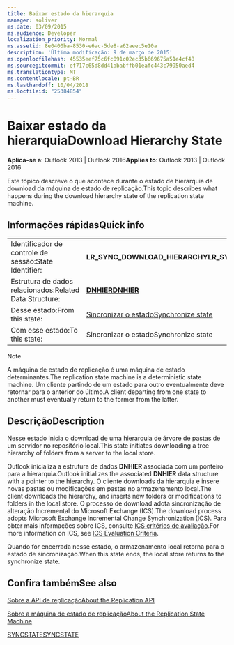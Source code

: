 ```yaml
---
title: Baixar estado da hierarquia
manager: soliver
ms.date: 03/09/2015
ms.audience: Developer
localization_priority: Normal
ms.assetid: 8e0400ba-8530-e6ac-5de8-a62aeec5e10a
description: 'Última modificação: 9 de março de 2015'
ms.openlocfilehash: 45535eef75c6fc091c02ec35b669675a51e4cf48
ms.sourcegitcommit: ef717c65d8dd41ababffb01eafc443c79950aed4
ms.translationtype: MT
ms.contentlocale: pt-BR
ms.lasthandoff: 10/04/2018
ms.locfileid: "25384854"
---
```

# <a name="download-hierarchy-state"></a><span data-ttu-id="1d34a-103">Baixar estado da hierarquia</span><span class="sxs-lookup"><span data-stu-id="1d34a-103">Download Hierarchy State</span></span>

  
  
<span data-ttu-id="1d34a-104">**Aplica-se a**: Outlook 2013 | Outlook 2016</span><span class="sxs-lookup"><span data-stu-id="1d34a-104">**Applies to**: Outlook 2013 | Outlook 2016</span></span> 
  
 <span data-ttu-id="1d34a-105">Este tópico descreve o que acontece durante o estado de hierarquia de download da máquina de estado de replicação.</span><span class="sxs-lookup"><span data-stu-id="1d34a-105">This topic describes what happens during the download hierarchy state of the replication state machine.</span></span> 
  
## <a name="quick-info"></a><span data-ttu-id="1d34a-106">Informações rápidas</span><span class="sxs-lookup"><span data-stu-id="1d34a-106">Quick info</span></span>

|||
|:-----|:-----|
|<span data-ttu-id="1d34a-107">Identificador de controle de sessão:</span><span class="sxs-lookup"><span data-stu-id="1d34a-107">State Identifier:</span></span>  <br/> |<span data-ttu-id="1d34a-108">**LR_SYNC_DOWNLOAD_HIERARCHY**</span><span class="sxs-lookup"><span data-stu-id="1d34a-108">**LR_SYNC_DOWNLOAD_HIERARCHY**</span></span> <br/> |
|<span data-ttu-id="1d34a-109">Estrutura de dados relacionados:</span><span class="sxs-lookup"><span data-stu-id="1d34a-109">Related Data Structure:</span></span>  <br/> |<span data-ttu-id="1d34a-110">**[DNHIER](dnhier.md)**</span><span class="sxs-lookup"><span data-stu-id="1d34a-110">**[DNHIER](dnhier.md)**</span></span> <br/> |
|<span data-ttu-id="1d34a-111">Desse estado:</span><span class="sxs-lookup"><span data-stu-id="1d34a-111">From this state:</span></span>  <br/> |[<span data-ttu-id="1d34a-112">Sincronizar o estado</span><span class="sxs-lookup"><span data-stu-id="1d34a-112">Synchronize state</span></span>](synchronize-state.md) <br/> |
|<span data-ttu-id="1d34a-113">Com esse estado:</span><span class="sxs-lookup"><span data-stu-id="1d34a-113">To this state:</span></span>  <br/> |<span data-ttu-id="1d34a-114">Sincronizar o estado</span><span class="sxs-lookup"><span data-stu-id="1d34a-114">Synchronize state</span></span>  <br/> |
   
> [!NOTE]
> <span data-ttu-id="1d34a-115">A máquina de estado de replicação é uma máquina de estado determinantes.</span><span class="sxs-lookup"><span data-stu-id="1d34a-115">The replication state machine is a deterministic state machine.</span></span> <span data-ttu-id="1d34a-116">Um cliente partindo de um estado para outro eventualmente deve retornar para o anterior do último.</span><span class="sxs-lookup"><span data-stu-id="1d34a-116">A client departing from one state to another must eventually return to the former from the latter.</span></span> 
  
## <a name="description"></a><span data-ttu-id="1d34a-117">Descrição</span><span class="sxs-lookup"><span data-stu-id="1d34a-117">Description</span></span>

<span data-ttu-id="1d34a-118">Nesse estado inicia o download de uma hierarquia de árvore de pastas de um servidor no repositório local.</span><span class="sxs-lookup"><span data-stu-id="1d34a-118">This state initiates downloading a tree hierarchy of folders from a server to the local store.</span></span> 
  
<span data-ttu-id="1d34a-119">Outlook inicializa a estrutura de dados **DNHIER** associada com um ponteiro para a hierarquia.</span><span class="sxs-lookup"><span data-stu-id="1d34a-119">Outlook initializes the associated **DNHIER** data structure with a pointer to the hierarchy.</span></span> <span data-ttu-id="1d34a-120">O cliente downloads da hierarquia e insere novas pastas ou modificações em pastas no armazenamento local.</span><span class="sxs-lookup"><span data-stu-id="1d34a-120">The client downloads the hierarchy, and inserts new folders or modifications to folders in the local store.</span></span> <span data-ttu-id="1d34a-121">O processo de download adota sincronização de alteração Incremental do Microsoft Exchange (ICS).</span><span class="sxs-lookup"><span data-stu-id="1d34a-121">The download process adopts Microsoft Exchange Incremental Change Synchronization (ICS).</span></span> <span data-ttu-id="1d34a-122">Para obter mais informações sobre ICS, consulte [ICS critérios de avaliação](https://msdn.microsoft.com/library/aa579252%28EXCHG.80%29.aspx).</span><span class="sxs-lookup"><span data-stu-id="1d34a-122">For more information on ICS, see [ICS Evaluation Criteria](https://msdn.microsoft.com/library/aa579252%28EXCHG.80%29.aspx).</span></span>
  
<span data-ttu-id="1d34a-123">Quando for encerrada nesse estado, o armazenamento local retorna para o estado de sincronização.</span><span class="sxs-lookup"><span data-stu-id="1d34a-123">When this state ends, the local store returns to the synchronize state.</span></span>
  
## <a name="see-also"></a><span data-ttu-id="1d34a-124">Confira também</span><span class="sxs-lookup"><span data-stu-id="1d34a-124">See also</span></span>



[<span data-ttu-id="1d34a-125">Sobre a API de replicação</span><span class="sxs-lookup"><span data-stu-id="1d34a-125">About the Replication API</span></span>](about-the-replication-api.md)
  
[<span data-ttu-id="1d34a-126">Sobre a máquina de estado de replicação</span><span class="sxs-lookup"><span data-stu-id="1d34a-126">About the Replication State Machine</span></span>](about-the-replication-state-machine.md)
  
[<span data-ttu-id="1d34a-127">SYNCSTATE</span><span class="sxs-lookup"><span data-stu-id="1d34a-127">SYNCSTATE</span></span>](syncstate.md)

